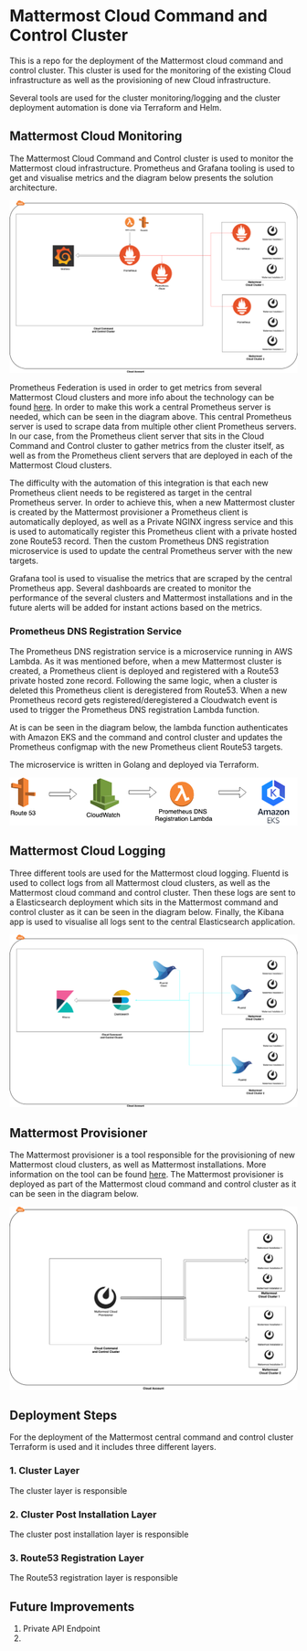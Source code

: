 Mattermost Cloud Command and Control Cluster
====================================================

This is a repo for the deployment of the Mattermost cloud command and control cluster. This cluster is used for the monitoring of the existing Cloud infrastructure as well as the provisioning of new Cloud infrastructure.

Several tools are used for the cluster monitoring/logging and the cluster deployment automation is done via Terraform and Helm.

## Mattermost Cloud Monitoring

The Mattermost Cloud Command and Control cluster is used to monitor the Mattermost cloud infrastructure. Prometheus and Grafana tooling is used to get and visualise metrics and the diagram below presents the solution architecture.

<span style="display:block;text-align:center">![monitoring](/img/monitoring.png)</span>

Prometheus Federation is used in order to get metrics from several Mattermost Cloud clusters and more info about the technology can be found [here](https://prometheus.io/docs/prometheus/latest/federation/). In order to make this work a central Prometheus server is needed, which can be seen in the diagram above. This central Prometheus server is used to scrape data from multiple other client Prometheus servers. In our case, from the Prometheus client server that sits in the Cloud Command and Control cluster to gather metrics from the cluster itself, as well as from the Prometheus client servers that are deployed in each of the Mattermost Cloud clusters.

The difficulty with the automation of this integration is that each new Prometheus client needs to be registered as target in the central Prometheus server. In order to achieve this, when a new Mattermost cluster is created by the Mattermost provisioner a Prometheus client is automatically deployed, as well as a Private NGINX ingress service and this is used to automatically register this Prometheus client with a private hosted zone Route53 record. Then the custom Prometheus DNS registration microservice is used to update the central Prometheus server with the new targets.

Grafana tool is used to visualise the metrics that are scraped by the central Prometheus app. Several dashboards are created to monitor the performance of the several clusters and Mattermost installations and in the future alerts will be added for instant actions based on the metrics.

### Prometheus DNS Registration Service

The Prometheus DNS registration service is a microservice running in AWS Lambda. As it was mentioned before, when a mew Mattermost cluster is created, a Prometheus client is deployed and registered with a Route53 private hosted zone record. Following the same logic, when a cluster is deleted this Prometheus client is deregistered from Route53. When a new Prometheus record gets registered/deregistered a Cloudwatch event is used to trigger the Prometheus DNS registration Lambda function.

At is can be seen in the diagram below, the lambda function authenticates with Amazon EKS and the command and control cluster and updates the Prometheus configmap with the new Prometheus client Route53 targets. 

The microservice is written in Golang and deployed via Terraform.

<span style="display:block;text-align:center">![monitoring](/img/prometheus_microservice.png)</span>

## Mattermost Cloud Logging

Three different tools are used for the Mattermost cloud logging. Fluentd is used to collect logs from all Mattermost cloud clusters, as well as the Mattermost cloud command and control cluster. Then these logs are sent to a Elasticsearch deployment which sits in the Mattermost command and control cluster as it can be seen in the diagram below. Finally, the Kibana app is used to visualise all logs sent to the central Elasticsearch application.

<span style="display:block;text-align:center">![monitoring](/img/logging.png)</span>

## Mattermost Provisioner

The Mattermost provisioner is a tool responsible for the provisioning of new Mattermost cloud clusters, as well as Mattermost installations. More information on the tool can be found [here](https://github.com/mattermost/mattermost-cloud). The Mattermost provisioner is deployed as part of the Mattermost cloud command and control cluster as it can be seen in the diagram below.

<span style="display:block;text-align:center">![monitoring](/img/provisioner.png)</span>

## Deployment Steps

For the deployment of the Mattermost central command and control cluster Terraform is used and it includes three different layers.

### 1. Cluster Layer

The cluster layer is responsible

### 2. Cluster Post Installation Layer

The cluster post installation layer is responsible

### 3. Route53 Registration Layer

The Route53 registration layer is responsible 

## Future Improvements

1. Private API Endpoint
2. 
